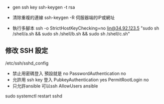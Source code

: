 
* gen ssh key
ssh-keygen -t rsa

* 清除重複的連線
ssh-keygen -R 伺服器端的IP或網址

* 執行多腳本
ssh -o StrictHostKeyChecking=no lin@34.92.123.5 "sudo sh /shell/a.sh && sudo sh /shell/b.sh && sudo sh /shell/c.sh"

## 修改 SSH 設定
/etc/ssh/sshd_config

* 禁止用密碼登入 預設就是 no
PasswordAuthentication no
* 允許用 ssh key 登入
PubkeyAuthentication yes
PermitRootLogin no
* 只允許ansible 可以ssh
AllowUsers ansible

sudo systemctl restart sshd